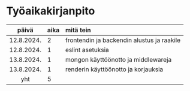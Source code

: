 # Työaikakirjanpito

|    päivä   | aika | mitä tein  |
| :---------:|:-----| :----------|
| 12.8.2024. | 2    | frontendin ja backendin alustus ja raakile |
| 12.8.2024. | 1    | eslint asetuksia |
| 13.8.2024. | 1    | mongon käyttöönotto ja middlewareja |
| 13.8.2024. | 1    | renderin käyttöönotto ja korjauksia |
| yht        | 5    |            | 
